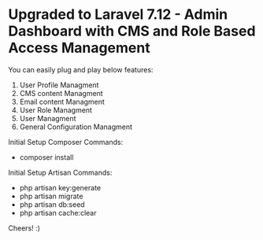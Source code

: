 # Upgraded to Laravel 7.12 - Admin Dashboard with CMS and Role Based Access Management

You can easily plug and play below features:

1. User Profile Managment
2. CMS content Managment 
3. Email content Managment
4. User Role Managment
5. User Managment
6. General Configuration Managment

Initial Setup Composer Commands:
- composer install

Initial Setup Artisan Commands:

- php artisan key:generate
- php artisan migrate
- php artisan db:seed
- php artisan cache:clear

Cheers! :)
